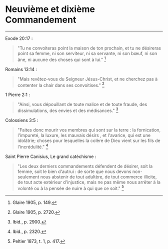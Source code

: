 # Neuvième et dixième Commandement

***

Exode 20:17 :

> "Tu ne convoiteras point la maison de ton prochain, et tu ne désireras point sa femme, ni son serviteur, ni sa servante, ni son bœuf, ni son âne, ni aucune des choses qui sont à lui." [^1]

[^1]: Glaire 1905, p. 149.

Romains 13:14 : 

> "Mais revêtez-vous du Seigneur Jésus-Christ, et ne cherchez pas à contenter la chair dans ses convoitises." [^2]

[^2]: Glaire 1905, p. 2720.

1 Pierre 2:1 :

> "Ainsi, vous dépouillant de toute malice et de toute fraude, des dissimulations, des envies et des médisances." [^3]

[^3]: Ibid., p. 2900.

Colossiens 3:5 :

> "Faites donc mourir vos membres qui sont sur la terre : la fornication, l'impureté, la luxure, les mauvais désirs , et l'avarice, qui est une idolâtrie; choses pour lesquelles la colère de Dieu vient sur les fils de l'incrédulité." [^4]

[^4]: Ibid., p. 2320.

Saint Pierre Canisius, Le grand catéchisme :

> "Les deux derniers commandements défendent de désirer, soit la femme, soit le bien d'autrui : de sorte que nous devons non-seulement nous abstenir de tout adultère, de tout commerce illicite, de tout acte extérieur d'injustice, mais ne pas même nous arrêter à la volonté ou à la pensée de nuire à qui que ce soit." [^5]

[^5]: Peltier 1873, t. 1, p. 417.

